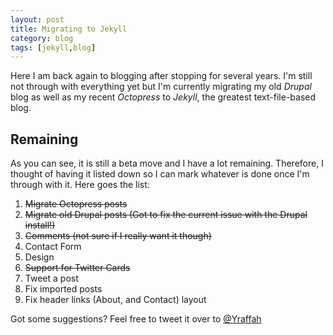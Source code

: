 ```yaml
---
layout: post
title: Migrating to Jekyll
category: blog
tags: [jekyll,blog]
---
```


Here I am back again to blogging after stopping for several years. I'm still not through with everything yet but I'm currently migrating my old *Drupal* blog as well as my recent *Octopress* to *Jekyll*, the greatest text-file-based blog.

## Remaining
As you can see, it is still a beta move and I have a lot remaining. Therefore, I thought of having it listed down so I can mark whatever is done once I'm through with it. Here goes the list:

1. <s>Migrate Octopress posts</s>
2. <s>Migrate old Drupal posts (Got to fix the current issue with the Drupal install!)</s>
3. <s>Comments (not sure if I really want it though)</s>
4. Contact Form
5. Design
6. <s>Support for Twitter Cards</s>
7. Tweet a post
8. Fix imported posts
9. Fix header links (About, and Contact) layout

Got some suggestions? Feel free to tweet it over to [@Yraffah](http://twitter.com/yraffah "Yousef Raffa")